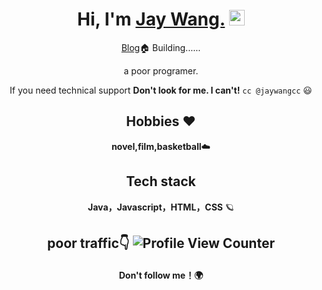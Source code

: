 
<div align="center">
  
<h1>Hi, I'm <a href="http://www.jaywangcc.com">Jay Wang.</a> <img src="https://media.giphy.com/media/hvRJCLFzcasrR4ia7z/giphy.gif" width="25px"> </h1>
  
[Blog](http://www.jaywangcc.com)🏠  Building......

a poor programer.

If you need technical support **Don't look for me. I can't!**  `cc @jaywangcc` 😃

## Hobbies ❤️ 

**novel,film,basketball**☁️

## Tech stack 
**Java，Javascript，HTML，CSS** 🪐

## poor traffic👇 ![Profile View Counter](https://komarev.com/ghpvc/?username=jaywangcc)

#### Don't follow me！🌍
  
</div>

